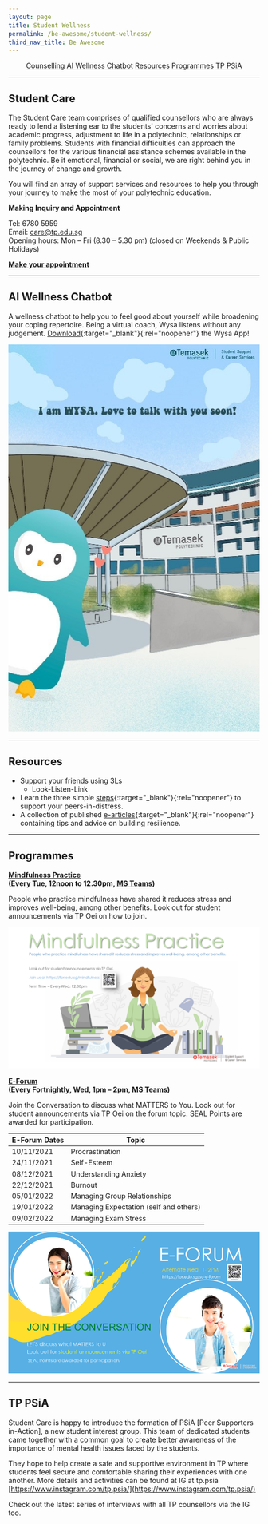 ```yaml
---
layout: page
title: Student Wellness
permalink: /be-awesome/student-wellness/
third_nav_title: Be Awesome
---
```

<div style="margin:2%; text-align:center">
    <a href="/be-awesome/student-wellness#counselling" class="bp-button">Counselling</a>
    <a href="/be-awesome/student-wellness#AIchatbot" class="bp-button">AI Wellness Chatbot</a>
    <a href="/be-awesome/student-wellness#resources" class="bp-button">Resources</a>
    <a href="/be-awesome/student-wellness#programmes" class="bp-button">Programmes</a>
		<a href="/be-awesome/student-wellness#tppsia" class="bp-button">TP PSiA </a>
</div>

---
## <a id="counselling"></a>Student Care

The Student Care team comprises of qualified counsellors who are always ready to lend a listening ear to the students' concerns and worries about academic progress, adjustment to life in a polytechnic, relationships or family problems. Students with financial difficulties can approach the counsellors for the various financial assistance schemes available in the polytechnic. Be it emotional, financial or social, we are right behind you in the journey of change and growth.

You will find an array of support services and resources to help you through your journey to make the most of your polytechnic education.

**Making Inquiry and Appointment**

Tel:  6780 5959  
Email: <a href="mailto:care@tp.edu.sg">care@tp.edu.sg</a> <br>
Opening hours: Mon – Fri (8.30 – 5.30 pm) (closed on Weekends & Public Holidays)

**[Make your appointment](https://bit.ly/booktpcs)**

---
## <a id="AIchatbot"></a>AI Wellness Chatbot

A wellness chatbot to help you to feel good about yourself while broadening your coping repertoire. Being a virtual coach, Wysa listens without any judgement. [Download](https://forms.office.com/Pages/ResponsePage.aspx?id=8JupJXKOKkeuUK373w328SjRz33NBKRCtD9jL8F2z3hUM0JIVkxEWlE2WDlES0pMMExPU05ZM0NUSi4u){:target="_blank"}{:rel="noopener"} the Wysa App!

![Wysa AI Chatbot](/images/BeAwesome-WYSA.JPG)

---
## <a id="resources"></a>Resources
* Support your friends using 3Ls
	* Look-Listen-Link
* Learn the three simple [steps](https://drive.google.com/file/d/1aM-MNicYy7pk9SYWroed9vCzDIlxznf3/view){:target="_blank"}{:rel="noopener"} to support your peers-in-distress.
* A collection of published [e-articles](https://drive.google.com/drive/folders/1hiDBwadgy7YTYyf4z4UdWwNH2DcgsZZs){:target="_blank"}{:rel="noopener"} containing tips and advice on building resilience.

---
## <a id="programmes"></a>Programmes

<b>[Mindfulness Practice](https://for.edu.sg/mindfulness) <br>(Every Tue, 12noon to 12.30pm, [MS Teams](https://for.edu.sg/mindfulness))</b>

People who practice mindfulness have shared it reduces stress and improves well-being, among other benefits. Look out for student announcements via TP Oei on how to join.

![Mindfulness Practice](/images/Mindfulness_Term_Jun2021.png)

<b>[E-Forum](https://for.edu.sg/tp-swp)<br>
(Every Fortnightly, Wed, 1pm – 2pm, [MS Teams](https://for.edu.sg/tp-swp))</b>

Join the Conversation to discuss what MATTERS to You. Look out for student announcements via TP Oei on the forum topic.  SEAL Points are awarded for participation.

| **E-Forum Dates** | **Topic** |
| -------- | -------- |
| 10/11/2021 | Procrastination | 
| 24/11/2021 | Self-Esteem |
| 08/12/2021 | Understanding Anxiety |
| 22/12/2021 | Burnout |
| 05/01/2022 | Managing Group Relationships |
| 19/01/2022 | Managing Expectation (self and others) |
| 09/02/2022 | Managing Exam Stress |

![E-Forum](/images/e-forum-General.png)

---
## <a id="TPPSiA"></a>TP PSiA 
Student Care is happy to introduce the formation of PSiA [Peer Supporters in-Action], a new student interest group. This team of dedicated students came together with a common goal to create better awareness of the importance of mental health issues faced by the students.           

They hope to help create a safe and supportive environment in TP where students feel secure and comfortable sharing their experiences with one another. More details and activities can be found at IG at tp.psia [https://www.instagram.com/tp.psia/](https://www.instagram.com/tp.psia/)

Check out the latest series of interviews with all TP counsellors via the IG too.